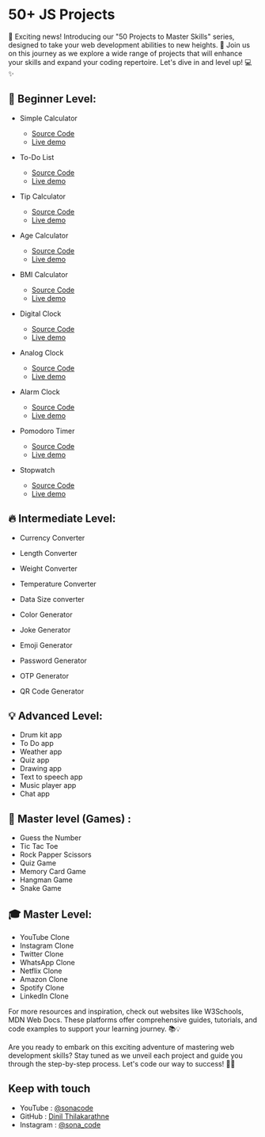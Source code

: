 # 50+ JS Projects 

📢 Exciting news! Introducing our "50 Projects to Master Skills" series, designed to take your web development abilities to new heights. 🌟 Join us on this journey as we explore a wide range of projects that will enhance your skills and expand your coding repertoire. Let's dive in and level up! 💻✨

## 🌱 Beginner Level:

- Simple Calculator
    - [Source Code](https://github.com/Dinil-Thilakarathne/50-js-projects/tree/main/simple%20calculator)
    - [Live demo](https://dinil-thilakarathne.github.io/50-js-projects/simple%20calculator/)
- To-Do List
    - [Source Code](https://github.com/Dinil-Thilakarathne/50-js-projects/tree/main/todo%20app)
    - [Live demo](https://dinil-thilakarathne.github.io/50-js-projects/todo%20app/)
- Tip Calculator
    - [Source Code](https://github.com/Dinil-Thilakarathne/50-js-projects/tree/main/tip%20calculator)
    - [Live demo](https://dinil-thilakarathne.github.io/50-js-projects/tip%20calculator/)
- Age Calculator
    - [Source Code](https://github.com/Dinil-Thilakarathne/50-js-projects/tree/main/age%20calculator)
    - [Live demo](https://dinil-thilakarathne.github.io/50-js-projects/age%20calculator/)
- BMI Calculator
    - [Source Code](https://github.com/Dinil-Thilakarathne/50-js-projects/tree/main/bmi%20calculator)
    - [Live demo](https://dinil-thilakarathne.github.io/50-js-projects/bmi%20calculator/)

- Digital Clock
    - [Source Code](https://github.com/Dinil-Thilakarathne/50-js-projects/tree/main/digital%20clock)
    - [Live demo](https://dinil-thilakarathne.github.io/50-js-projects/digital%20clock/)
- Analog Clock
    - [Source Code](https://github.com/Dinil-Thilakarathne/50-css-projects/tree/main/analog%20clock)
    - [Live demo](https://dinil-thilakarathne.github.io/50-css-projects/analog%20clock)
- Alarm Clock
    - [Source Code](https://github.com/Dinil-Thilakarathne/50-css-projects/tree/main/alarm%20clock)
    - [Live demo](https://dinil-thilakarathne.github.io/50-css-projects/alarm%20clock)
- Pomodoro Timer
    - [Source Code](https://github.com/Dinil-Thilakarathne/50-css-projects/tree/main/pomodoro%20timer)
    - [Live demo](https://dinil-thilakarathne.github.io/50-css-projects/pomodoro%20timer)
- Stopwatch
    - [Source Code](https://github.com/Dinil-Thilakarathne/50-css-projects/tree/main/stopwatch)
    - [Live demo](https://dinil-thilakarathne.github.io/50-css-projects/stopwatch)


## 🔥 Intermediate Level:

- Currency Converter
- Length Converter
- Weight Converter
- Temperature Converter
- Data Size converter

- Color Generator
- Joke Generator
- Emoji Generator
- Password Generator
- OTP Generator
- QR Code Generator

## 💡 Advanced Level:

- Drum kit app
- To Do  app
- Weather  app
- Quiz app
- Drawing app
- Text to speech app
- Music player app
- Chat app

## 🚀 Master level (Games) :

- Guess the Number
- Tic Tac Toe
- Rock Papper Scissors
- Quiz Game
- Memory Card Game
- Hangman Game
- Snake Game


## 🎓 Master Level:

- YouTube Clone
- Instagram Clone
- Twitter Clone
- WhatsApp Clone
- Netflix Clone
- Amazon Clone
- Spotify Clone
- LinkedIn Clone

For more resources and inspiration, check out websites like W3Schools, MDN Web Docs. These platforms offer comprehensive guides, tutorials, and code examples to support your learning journey. 📚💡

Are you ready to embark on this exciting adventure of mastering web development skills? Stay tuned as we unveil each project and guide you through the step-by-step process. Let's code our way to success! 💪🌐

## Keep with touch

- YouTube : [@sonacode]("https://www.youtube.com/@sonacode/videos")
- GitHub : [Dinil Thilakarathne]("https://github.com/Dinil-Thilakarathne/")
- Instagram : [@sona_code]("https://www.instagram.com/sona_code/")